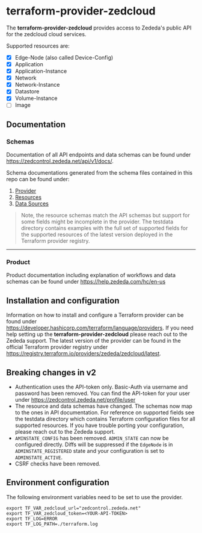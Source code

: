 # terraform-provider-zedcloud

The __terraform-provider-zedcloud__ provides access to Zededa's public API for the zedcloud cloud services.

Supported resources are:
- [x] Edge-Node (also called Device-Config)
- [x] Application
- [x] Application-Instance
- [x] Network
- [x] Network-Instance
- [x] Datastore
- [x] Volume-Instance
- [ ] Image

## Documentation

### Schemas

Documentation of all API endpoints and data schemas can be found under https://zedcontrol.zededa.net/api/v1/docs/.

Schema documentations generated from the schema files contained in this repo can be found under:
1. [Provider](https://github.com/zededa/terraform-provider-zedcloud/tree/main/docs/provider)
1. [Resources](https://github.com/zededa/terraform-provider-zedcloud/tree/main/docs/resources)
1. [Data Sources](https://github.com/zededa/terraform-provider-zedcloud/tree/main/docs/data-sources)

> Note, the resource schemas match the API schemas but support for some fields might be incomplete in the provider. The testdata directory contains examples with the full set of supported fields for the supported resources of the latest version deployed in the Terraform provider registry.

---

### Product

Product documentation including explanation of workflows and data schemas can be found under https://help.zededa.com/hc/en-us

## Installation and configuration

Information on how to install and configure a Terraform provider can be found under https://developer.hashicorp.com/terraform/language/providers. If you need help setting up the __terraform-provider-zedcloud__ please reach out to the Zededa support.
The latest version of the provider can be found in the official Terraform provider registry under https://registry.terraform.io/providers/zededa/zedcloud/latest.

## Breaking changes in v2

- Authentication uses the API-token only. Basic-Auth via username and password has been removed. You can find the API-token for your user under https://zedcontrol.zededa.net/profile/user
- The resource and data schemas have changed. The schemas now map to the ones in API documentation. For reference on supported fields see the testdata directory which contains Terraform configuration files for all supported resources. If you have trouble porting your configuration, please reach out to the Zededa support.
- `AMINSTATE_CONFIG` has been removed. `ADMIN_STATE` can now be configured directly. Diffs will be suppressed if the `EdgeNode` is in `ADMINSTATE_REGISTERED` state and your configuration is set to `ADMINSTATE_ACTIVE`.
- CSRF checks have been removed.

## Environment configuration

The following environment variables need to be set to use the provider.
```
export TF_VAR_zedcloud_url="zedcontrol.zededa.net"
export TF_VAR_zedcloud_token=<YOUR-API-TOKEN>
export TF_LOG=ERROR
export TF_LOG_PATH=./terraform.log
```
